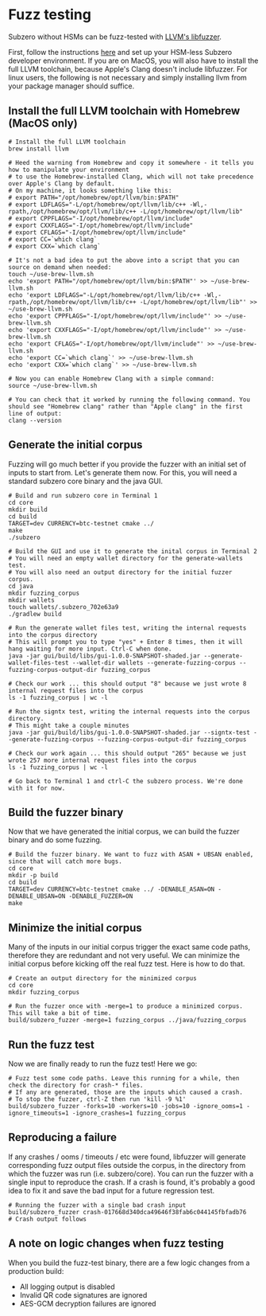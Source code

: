 # Fuzz testing

Subzero without HSMs can be fuzz-tested with [LLVM's libfuzzer](https://llvm.org/docs/LibFuzzer.html).

First, follow the instructions [here](./running_without_hsm.md) and set up your HSM-less Subzero developer environment.
If you are on MacOS, you will also have to install the full LLVM toolchain, because Apple's Clang doesn't include libfuzzer.
For linux users, the following is not necessary and simply installing llvm from your package manager should suffice.

## Install the full LLVM toolchain with Homebrew (MacOS only)

    # Install the full LLVM toolchain
    brew install llvm

    # Heed the warning from Homebrew and copy it somewhere - it tells you how to manipulate your environment
    # to use the Homebrew-installed Clang, which will not take precedence over Apple's Clang by default.
    # On my machine, it looks something like this:
    # export PATH="/opt/homebrew/opt/llvm/bin:$PATH"
    # export LDFLAGS="-L/opt/homebrew/opt/llvm/lib/c++ -Wl,-rpath,/opt/homebrew/opt/llvm/lib/c++ -L/opt/homebrew/opt/llvm/lib"
    # export CPPFLAGS="-I/opt/homebrew/opt/llvm/include"
    # export CXXFLAGS="-I/opt/homebrew/opt/llvm/include"
    # export CFLAGS="-I/opt/homebrew/opt/llvm/include"
    # export CC=`which clang`
    # export CXX=`which clang`

    # It's not a bad idea to put the above into a script that you can source on demand when needed:
    touch ~/use-brew-llvm.sh
    echo 'export PATH="/opt/homebrew/opt/llvm/bin:$PATH"' >> ~/use-brew-llvm.sh
    echo 'export LDFLAGS="-L/opt/homebrew/opt/llvm/lib/c++ -Wl,-rpath,/opt/homebrew/opt/llvm/lib/c++ -L/opt/homebrew/opt/llvm/lib"' >> ~/use-brew-llvm.sh
    echo 'export CPPFLAGS="-I/opt/homebrew/opt/llvm/include"' >> ~/use-brew-llvm.sh
    echo 'export CXXFLAGS="-I/opt/homebrew/opt/llvm/include"' >> ~/use-brew-llvm.sh
    echo 'export CFLAGS="-I/opt/homebrew/opt/llvm/include"' >> ~/use-brew-llvm.sh
    echo 'export CC=`which clang`' >> ~/use-brew-llvm.sh
    echo 'export CXX=`which clang`' >> ~/use-brew-llvm.sh

    # Now you can enable Homebrew Clang with a simple command:
    source ~/use-brew-llvm.sh

    # You can check that it worked by running the following command. You should see "Homebrew clang" rather than "Apple clang" in the first line of output:
    clang --version

## Generate the initial corpus

Fuzzing will go much better if you provide the fuzzer with an initial set of inputs to start from. Let's generate them now.
For this, you will need a standard subzero core binary and the java GUI.

    # Build and run subzero core in Terminal 1
    cd core
    mkdir build
    cd build
    TARGET=dev CURRENCY=btc-testnet cmake ../
    make
    ./subzero

    # Build the GUI and use it to generate the inital corpus in Terminal 2
    # You will need an empty wallet directory for the generate-wallets test.
    # You will also need an output directory for the initial fuzzer corpus.
    cd java
    mkdir fuzzing_corpus
    mkdir wallets
    touch wallets/.subzero_702e63a9
    ./gradlew build

    # Run the generate wallet files test, writing the internal requests into the corpus directory
    # This will prompt you to type "yes" + Enter 8 times, then it will hang waiting for more input. Ctrl-C when done.
    java -jar gui/build/libs/gui-1.0.0-SNAPSHOT-shaded.jar --generate-wallet-files-test --wallet-dir wallets --generate-fuzzing-corpus --fuzzing-corpus-output-dir fuzzing_corpus

    # Check our work ... this should output "8" because we just wrote 8 internal request files into the corpus
    ls -1 fuzzing_corpus | wc -l

    # Run the signtx test, writing the internal requests into the corpus directory.
    # This might take a couple minutes
    java -jar gui/build/libs/gui-1.0.0-SNAPSHOT-shaded.jar --signtx-test --generate-fuzzing-corpus --fuzzing-corpus-output-dir fuzzing_corpus

    # Check our work again ... this should output "265" because we just wrote 257 more internal request files into the corpus
    ls -1 fuzzing_corpus | wc -l

    # Go back to Terminal 1 and ctrl-C the subzero process. We're done with it for now.

## Build the fuzzer binary

Now that we have generated the initial corpus, we can build the fuzzer binary and do some fuzzing.

    # Build the fuzzer binary. We want to fuzz with ASAN + UBSAN enabled, since that will catch more bugs.
    cd core
    mkdir -p build
    cd build
    TARGET=dev CURRENCY=btc-testnet cmake ../ -DENABLE_ASAN=ON -DENABLE_UBSAN=ON -DENABLE_FUZZER=ON
    make

## Minimize the initial corpus

Many of the inputs in our initial corpus trigger the exact same code paths, therefore they are redundant and not very useful.
We can minimize the initial corpus before kicking off the real fuzz test. Here is how to do that.

    # Create an output directory for the minimized corpus
    cd core
    mkdir fuzzing_corpus

    # Run the fuzzer once with -merge=1 to produce a minimized corpus. This will take a bit of time.
    build/subzero_fuzzer -merge=1 fuzzing_corpus ../java/fuzzing_corpus

## Run the fuzz test

Now we are finally ready to run the fuzz test! Here we go:

    # Fuzz test some code paths. Leave this running for a while, then check the directory for crash-* files.
    # If any are generated, those are the inputs which caused a crash.
    # To stop the fuzzer, ctrl-Z then run 'kill -9 %1'
    build/subzero_fuzzer -forks=10 -workers=10 -jobs=10 -ignore_ooms=1 -ignore_timeouts=1 -ignore_crashes=1 fuzzing_corpus

## Reproducing a failure

If any crashes / ooms / timeouts / etc were found, libfuzzer will generate corresponding fuzz output files outside the corpus,
in the directory from which the fuzzer was run (i.e. subzero/core). You can run the fuzzer with a single input to reproduce the crash.
If a crash is found, it's probably a good idea to fix it and save the bad input for a future regression test.

    # Running the fuzzer with a single bad crash input
    build/subzero_fuzzer crash-017668d340dca49646f38fab6c044145fbfadb76
    # Crash output follows

## A note on logic changes when fuzz testing

When you build the fuzz-test binary, there are a few logic changes from a production build:
- All logging output is disabled
- Invalid QR code signatures are ignored
- AES-GCM decryption failures are ignored
